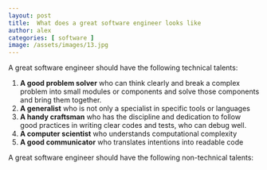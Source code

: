 ```yaml
---
layout: post
title:  What does a great software engineer looks like
author: alex
categories: [ software ]
image: /assets/images/13.jpg
---
```


A great software engineer should have the following technical talents: 

1. **A good problem solver** who can think clearly and break a complex problem into small modules or components and solve those components and bring them together. 
2. **A generalist** who is not only a specialist in specific tools or languages
3. **A handy craftsman** who has the discipline and dedication to follow good practices in writing clear codes and tests, who can debug well. 
4. **A computer scientist** who understands computational complexity
5. **A good communicator** who translates intentions into readable code

A great software engineer should have the following non-technical talents: 